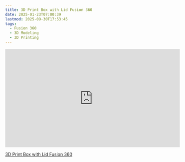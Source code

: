 ```yaml
---
title: 3D Print Box with Lid Fusion 360
date: 2025-01-23T07:00:39
lastmod: 2025-09-30T17:53:45
tags:
  - Fusion 360
  - 3D Modeling
  - 3D Printing
---
```


<div class="iframe-16-9-container">
<iframe class="youTubeIframe" width="560" height="315" src="https://www.youtube.com/embed/CD1XSw5toJk?rel=0" title="YouTube video player" frameborder="0" allow="accelerometer; autoplay; clipboard-write; encrypted-media; gyroscope; picture-in-picture; web-share" referrerpolicy="strict-origin-when-cross-origin" allowfullscreen></iframe>
</div>

[3D Print Box with Lid Fusion 360](https://youtu.be/CD1XSw5toJk)
